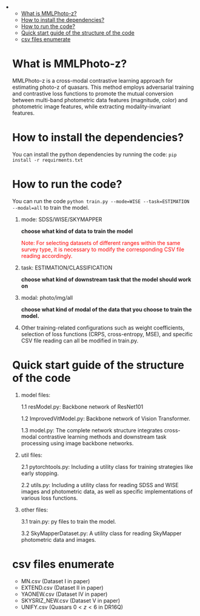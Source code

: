 - <!-- TOC start (generated with https://github.com/derlin/bitdowntoc) -->

  - [What is MMLPhoto-z?](#what-is-mmlphoto-z)
  - [How to install the dependencies?](#how-to-install-the-dependencies)
  - [How to run the code?](#how-to-run-the-code)
  - [Quick start guide of the structure of the code](#quick-start-guide-of-the-structure-of-the-code)
  - [csv files enumerate ](#csv-files-enumerate)

  <!-- TOC end -->

  <!-- TOC --><a name="what-is-mmlphoto-z"></a>
  # What is MMLPhoto-z?

  MMLPhoto-z is a cross-modal contrastive learning approach for estimating photo-z of quasars. This method employs adversarial training and contrastive loss functions to promote the mutual conversion between multi-band photometric data features (magnitude, color) and photometric image features, while extracting modality-invariant features.

  <!-- TOC --><a name="how-to-install-the-dependencies"></a>
  # How to install the dependencies?

  You can install the python dependencies by running the code: `pip install -r requirments.txt`

  <!-- TOC --><a name="how-to-run-the-code"></a>
  # How to run the code?

  You can run the code `python train.py --mode=WISE --task=ESTIMATION --modal=all` to train the model.

  1. mode: SDSS/WISE/SKYMAPPER 

      **choose what kind of data to train the model**

      <font color='red'> Note: For selecting datasets of different ranges within the same survey type, it is necessary to modify the corresponding CSV file reading accordingly.</font>

     

  2. task: ESTIMATION/CLASSIFICATION

     **choose what kind of downstream task that the model should work on**

  3. modal: photo/img/all

     **choose what kind of modal of the data that you choose to train the model.**

  4. Other training-related configurations such as weight coefficients, selection of loss functions (CRPS, cross-entropy, MSE), and specific CSV file reading can all be modified in train.py.

  <!-- TOC --><a name="quick-start-guide-of-the-structure-of-the-code"></a>
  # Quick start guide of the structure of the code

  1. model files:

     1.1 resModel.py: Backbone network of ResNet101 

     1.2 ImprovedVitModel.py: Backbone network of Vision Transformer.

     1.3 model.py: The complete network structure integrates cross-modal contrastive learning methods and downstream task processing using image backbone networks.

  2. util files:

     2.1 pytorchtools.py: Including a utility class for training strategies like early stopping.

     2.2 utils.py: Including a utility class for reading SDSS and WISE images and photometric data, as well as specific implementations of various loss functions.

  3. other files:

     3.1 train.py: py files to train the model.

     3.2 SkyMapperDataset.py: A utility class for reading SkyMapper photometric data and images.

  <!-- TOC --><a name="csv-files-enumerate"></a>
  # csv files enumerate 

  - MN.csv (Dataset I in paper)
  - EXTEND.csv (Dataset II in paper)
  - YAONEW.csv (Dataset IV in paper)
  - SKYSRIZ_NEW.csv (Dataset V in paper)
  - UNIFY.csv (Quasars $0<z<6$ in DR16Q)